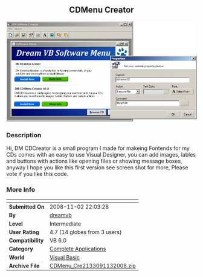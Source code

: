 ﻿<div align="center">

## CDMenu Creator

<img src="PIC2008113146499057.gif">
</div>

### Description

Hi, DM CDCreator is a small program I made for makeing Fontends for my CDs comes with an easy to use Visual Designer, you can add images, lables and buttons with actions like opening files or showing message boxes, anyway I hope you like this first version see screen shot for more, Please vote if you like this code.
 
### More Info
 


<span>             |<span>
---                |---
**Submitted On**   |2008-11-02 22:03:28
**By**             |[dreamvb](https://github.com/Planet-Source-Code/PSCIndex/blob/master/ByAuthor/dreamvb.md)
**Level**          |Intermediate
**User Rating**    |4.7 (14 globes from 3 users)
**Compatibility**  |VB 6\.0
**Category**       |[Complete Applications](https://github.com/Planet-Source-Code/PSCIndex/blob/master/ByCategory/complete-applications__1-27.md)
**World**          |[Visual Basic](https://github.com/Planet-Source-Code/PSCIndex/blob/master/ByWorld/visual-basic.md)
**Archive File**   |[CDMenu\_Cre2133091132008\.zip](https://github.com/Planet-Source-Code/dreamvb-cdmenu-creator__1-71354/archive/master.zip)








